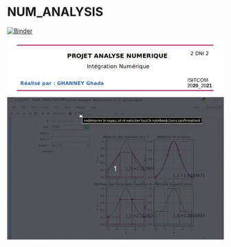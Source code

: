 # NUM_ANALYSIS
[![Binder](https://mybinder.org/badge_logo.svg)](https://mybinder.org/v2/gh/ghadaghanney/NUM_ANALYSIS/main)

<img src='pic/tete.png'/>
<img src='pic/Peek.gif'/>
